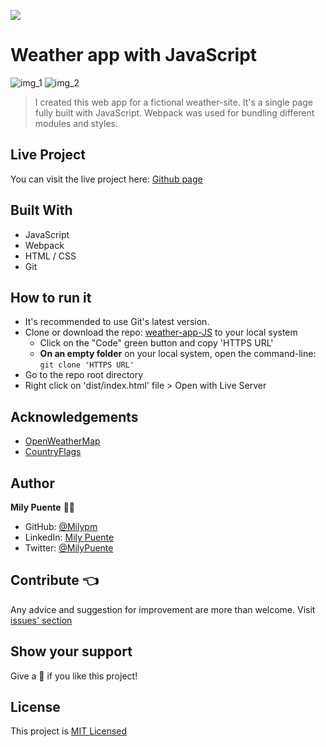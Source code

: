 ![](https://img.shields.io/badge/Microverse-blueviolet)
# Weather app with JavaScript

![img_1](https://user-images.githubusercontent.com/54684961/118907238-ca3d4780-b8e4-11eb-86a1-fa00db3f982c.png)
![img_2](https://user-images.githubusercontent.com/54684961/118907277-d88b6380-b8e4-11eb-95a2-db86dda2050b.png)

> I created this web app for a fictional weather-site. It's a single page fully built with JavaScript. Webpack was used for bundling different modules and styles.

## Live Project
You can visit the live project here: [Github page](https://milypm.github.io/weather-app-JS/)

## Built With
- JavaScript
- Webpack
- HTML / CSS
- Git
 
## How to run it
- It's recommended to use Git's latest version.
- Clone or download the repo: [weather-app-JS](https://github.com/Milypm/weather-app-JS) to your local system
    - Click on the "Code" green button and copy 'HTTPS URL'
    - **On an empty folder** on your local system, open the command-line: `git clone 'HTTPS URL'`
- Go to the repo root directory
- Right click on 'dist/index.html' file > Open with Live Server

## Acknowledgements
- [OpenWeatherMap](https://openweathermap.org/)
- [CountryFlags](https://www.countryflags.io/)

## Author
**Mily Puente** :woman_technologist:
- GitHub: [@Milypm](https://github.com/Milypm)
- LinkedIn: [Mily Puente](https://www.linkedin.com/in/milypuentem/)
- Twitter: [@MilyPuente](https://twitter.com/MilyPuente)
 
## Contribute :point_left:
Any advice and suggestion for improvement are more than welcome.
Visit [issues' section](https://github.com/Milypm/weather-app-JS/issues)

## Show your support
Give a :star2: if you like this project!

## License
This project is [MIT Licensed](https://github.com/Milypm/weather-app-JS/blob/build-js/LICENSE)
